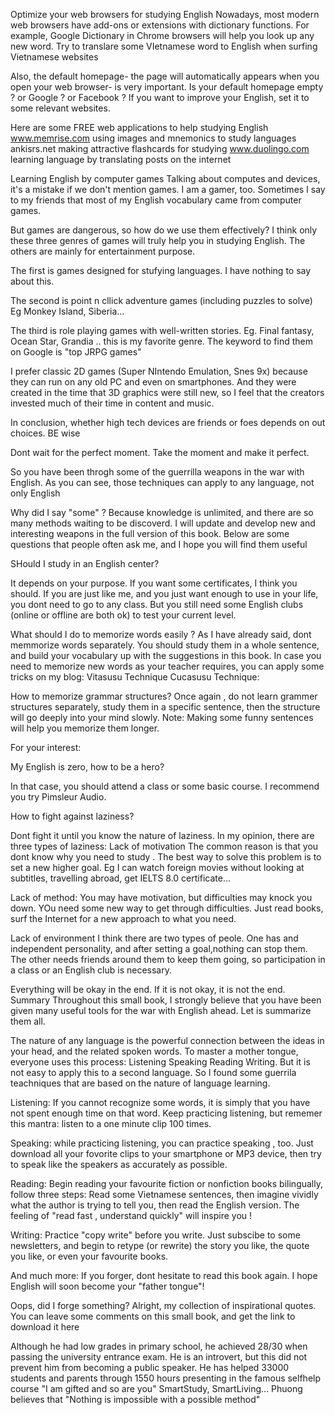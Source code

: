 Optimize your web browsers for studying English
Nowadays, most modern web browsers have add-ons or extensions with dictionary functions. For example, Google Dictionary in Chrome browsers will help you look up any new word. Try to translare some VIetnamese word to English when surfing Vietnamese websites

Also, the default homepage- the page will automatically appears when you open your web browser- is very important. Is your default homepage empty ? or Google ? or Facebook ? If you want to improve your English, set it to some relevant websites.

Here are some FREE web applications to help studying English
www.memrise.com using images and mnemonics to study languages
ankisrs.net making attractive flashcards for studying
www.duolingo.com learning language by translating posts on the internet

Learning English by computer games
Talking about computes and devices, it's a mistake if we don't mention games. I am a gamer, too. Sometimes I say to my friends that most of my English vocabulary came from computer games.

But games are dangerous, so how do we use them effectively? I think only these three genres of games will truly help you in studying English. The others are mainly for entertainment purpose.

The first is games designed for stufying languages. I have nothing to say about this.

The second is point n cllick adventure games (including puzzles to solve) Eg Monkey Island, Siberia...

The third is role playing games with well-written stories. Eg. Final fantasy, Ocean Star, Grandia .. this is my favorite genre. The keyword to find them on Google is "top JRPG games"

I prefer classic 2D games (Super NIntendo Emulation, Snes 9x) because they can run on any old PC and even on smartphones. And they were created in the time that 3D graphics were still new, so I feel that the creators invested much of their time in content and music.

In conclusion, whether high tech devices are friends or foes depends on out choices. BE wise


Dont wait for the perfect moment. Take the moment and make it perfect.

So you have been throgh some of the guerrilla weapons in the war with English. As you can see, those techniques can apply to any language, not only English

Why did I say "some" ? Because knowledge is unlimited, and there are so many methods waiting to be discoverd. I will update and develop new and interesting weapons in the full version of this book. Below are some questions that people often ask me, and I hope you will find them useful

SHould I study in an English center?

It depends on your purpose. If you want some certificates, I think you should. If you are just like me, and you just want enough to use in your life, you dont need to go to any class. But you still need some English clubs (online or offline are both ok) to test your current level.

What should I do to memorize words easily ?
As I have already said, dont memmorize words separately. You should study them in a whole sentence, and build your vocabulary up with the suggestions in this book. In case you need to memorize new words as your teacher requires, you can apply some tricks on my blog:
Vitasusu Technique
Cucasusu Technique:

How to memorize grammar structures?
Once again , do not learn grammer structures separately, study them in a specific sentence, then the structure will go deeply into your mind slowly. Note: Making some funny sentences will help you memorize them longer.

For your interest:

My English is zero, how to be a hero?

In that case, you should attend a class or some basic course. I recommend you try Pimsleur Audio.

How to fight against laziness?

Dont fight it until you know the nature of laziness. In my opinion, there are three types of laziness:
Lack of motivation
The common reason is that you dont know why you need to study . The best way to solve this problem is to set a new higher goal. Eg I can watch foreign movies without looking at subtitles, travelling abroad, get IELTS 8.0 certificate...

Lack of method:
You may have motivation, but difficulties may knock you down. YOu need some new way to get through difficulties. Just read books, surf the Internet for a new approach to what you need.

Lack of environment
I think there are two types of peole. One has and independent personality, and after setting a goal,nothing can stop them. The other needs friends around them to keep them going, so participation in a class or an English club is necessary.


Everything will be okay in the end. If it is not okay, it is not the end.
Summary
Throughout this small book, I strongly believe that you have been given many useful tools for the war with English ahead. Let is summarize them all.

The nature of any language is the powerful connection between the ideas in your head, and the related spoken words. To master a mother tongue, everyone uses this process: Listening Speaking Reading Writing. But it is not easy to apply this to a second language. So I found some guerrila teachniques that are based on the nature of language learning.

Listening: If you cannot recognize some words, it is simply that you have not spent enough time on that word. Keep practicing listening, but rememer this mantra: listen to a one minute clip 100 times.

Speaking: while practicing listening, you can practice speaking , too. Just download all your fovorite clips to your smartphone or MP3 device, then try to speak like the speakers as accurately as possible.

Reading: Begin reading your favourite fiction or nonfiction books bilingually, follow three steps: Read some Vietnamese sentences, then imagine vividly what the author is trying to tell you, then read the English version. The feeling of "read fast , understand quickly" will inspire you !

Writing: Practice "copy write" before you write. Just subscibe to some newsletters, and begin to retype (or rewrite) the story you like, the quote you like, or even your favourite books.

And much more: If you forger, dont hesitate to read this book again. I hope English will soon become your "father tongue"!

Oops, did I forge something? Alright, my collection of inspirational quotes. You can leave some comments on this small book, and get the link to download it here

Although he had low grades in primary school, he achieved 28/30 when passing the university entrance exam. He is an introvert, but this did not prevent him from becoming a public speaker. He has helped 33000 students and parents through 1550 hours presenting in the famous selfhelp course "I am gifted and so are you" SmartStudy, SmartLiving... Phuong believes that "Nothing is impossible with a possible method"